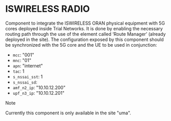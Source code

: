 # ISWIRELESS RADIO

Component to integrate the ISWIRELESS ORAN physical equipment with 5G cores deployed inside Trial Networks.
It is done by enabling the necessary routing path through the use of the element called ‘Route Manager’ (already deployed in the site). 
The configuration exposed by this component should be synchronized with the 5G core and the UE to be used in conjunction:
- `mcc`: "001" 
- `mnc`: "01"
- `apn`: "internet"
- `tac`: 1
- `s_nssai_sst`: 1
- `s_nssai_sd`:
- `amf_n2_ip`: "10.10.12.200"
- `upf_n3_ip`: "10.10.12.201"

> [!NOTE]  
> Currently this component is only available in the site "uma".